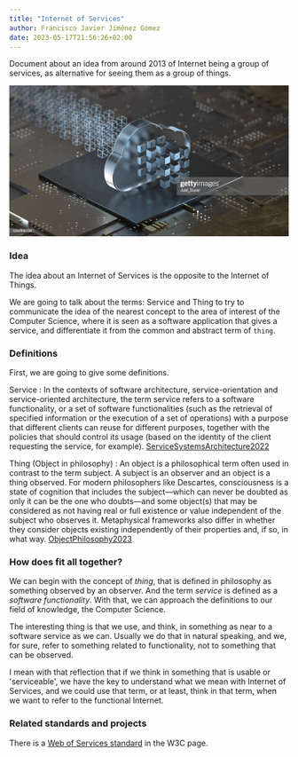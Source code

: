 ```yaml
---
title: "Internet of Services"
author: Francisco Javier Jiménez Gómez
date: 2023-05-17T21:56:26+02:00
---
```


Document about an idea from around 2013 of Internet being a group of services, as alternative for seeing them as a group of things.

![Services connected](/assets/img/cloud-services-boxes-1000x538.jpg)

### Idea

The idea about an Internet of Services is the opposite to the Internet of Things.

We are going to talk about the terms: Service and Thing to try to communicate the idea of the nearest concept to the area of interest of the Computer Science, where it is seen as a software application that gives a service, and differentiate it from the common and abstract term of `thing`.

### Definitions

First, we are going to give some definitions.

Service
: In the contexts of software architecture, service-orientation and service-oriented architecture, the term service refers to a software functionality, or a set of software functionalities (such as the retrieval of specified information or the execution of a set of operations) with a purpose that different clients can reuse for different purposes, together with the policies that should control its usage (based on the identity of the client requesting the service, for example). [ServiceSystemsArchitecture2022]

Thing (Object in philosophy)
: An object is a philosophical term often used in contrast to the term subject. A subject is an observer and an object is a thing observed. For modern philosophers like Descartes, consciousness is a state of cognition that includes the subject—which can never be doubted as only it can be the one who doubts—and some object(s) that may be considered as not having real or full existence or value independent of the subject who observes it. Metaphysical frameworks also differ in whether they consider objects existing independently of their properties and, if so, in what way. [ObjectPhilosophy2023]

### How does fit all together?

We can begin with the concept of _thing_, that is defined in philosophy as something observed by an observer. And the term _service_ is defined as a _software functionality_. With that, we can approach the definitions to our field of knowledge, the Computer Science.

The interesting thing is that we use, and think, in something as near to a software service as we can. Usually we do that in natural speaking, and we, for sure, refer to something related to functionality, not to something that can be observed.

I mean with that reflection that if we think in something that is usable or 'serviceable', we have the key to understand what we mean with Internet of Services, and we could use that term, or at least, think in that term, when we want to refer to the functional Internet.

### Related standards and projects

There is a [Web of Services standard](https://www.w3.org/standards/webofservices/) in the W3C page.

[ServiceSystemsArchitecture2022]: https://en.wikipedia.org/wiki/Systems_architecture
[ObjectPhilosophy2023]: https://en.wikipedia.org/wiki/Object_%28philosophy%29
